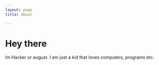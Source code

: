 ```yaml
---
layout: page 
title: About

---
```


# Hey there

Im Hacker or august. I am just a kid that loves computers, programs etc.

